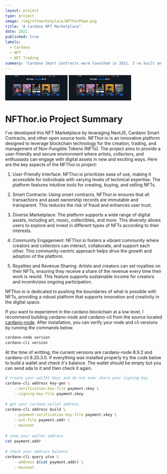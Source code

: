 ```yaml
---
layout: project
type: project
image: /img/nftmarketplace/NFThorPGem.png
title: "A Cardano NFT Marketplace"
date: 2021
published: true
labels:
  - Cardano
  - NFT
  - NFT Trading
summary: "Cardano Smart Contracts were launched in 2021. I've built an NFT trading marketplace leveraging smart contracts to explore their uses. This project was built for an existing client."
---
```

<div class="text-center p-4">
  <img width="200px" src="../img/nftmarketplace/marketplace1.png" class="img-thumbnail" >
  <img width="200px" src="../img/nftmarketplace/marketplace1.png" class="img-thumbnail" >
</div>

# NFThor.io Project Summary
I've developed this NFT Marketplace by levaraging NextJS, Cardano Smart Contracts, and other open source tools.
NFThor.io is an innovative platform designed to leverage blockchain technology for the creation, trading, 
and management of Non-Fungible Tokens (NFTs). The project aims to provide a user-friendly and secure environment 
where artists, collectors, and enthusiasts can engage with digital assets in new and exciting ways. 
Here are the key aspects of the NFThor.io project:

1. User-Friendly Interface: NFThor.io prioritizes ease of use, making it accessible for individuals with varying 
levels of technical expertise. The platform features intuitive tools for creating, buying, and selling NFTs.

2. Smart Contracts: Using smart contracts, NFThor.io ensures that all transactions and asset ownership records
are immutable and transparent. This reduces the risk of fraud and enhances user trust.

3. Diverse Marketplace: The platform supports a wide range of digital assets, including art, music, collectibles, 
and more. This diversity allows users to explore and invest in different types of NFTs according to their interests.

4. Community Engagement: NFThor.io fosters a vibrant community where creators and collectors can interact, collaborate, 
and support each other. This community-centric approach helps drive the growth and adoption of the platform.

5. Royalties and Revenue Sharing: Artists and creators can set royalties on their NFTs, ensuring they receive a share of 
the revenue every time their work is resold. This feature supports sustainable income for creators and incentivizes ongoing participation.

NFThor.io is dedicated to pushing the boundaries of what is possible with NFTs, providing a robust platform that supports innovation and 
creativity in the digital space.

If you want to experiemnt in the cardano blockchain at a low level, I recommend building cardano-node and cardano-cli from the source located [cardano-node](https://github.com/IntersectMBO/cardano-node). After installation, you can verify your node and cli versions by running the commands below.

```bash
cardano-node version
cardano-cli version
```
At the time of writting, the current versions are cardano-node 8.9.2 and cardano-cli 8.20.3.0. If everything was installed properly try the code below to build a wallet and check it's balance. The wallet should be empty but you can send ada to it and then check it again.

```bash
# create your wallet keys and do not ever share your signing key
cardano-cli address key-gen \
    --verification-key-file payment.vkey \
    --signing-key-file payment.skey

# get your cardano wallet address
cardano-cli address build \
    --payment-verification-key-file payment.vkey \
    --out-file payment.addr \
    --mainnet

# show your wallet address
cat payment.addr

# check your address balance
cardano-cli query utxo \
    --address $(cat payment.addr) \
    --mainnet
```
